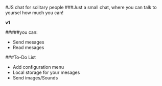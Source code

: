 #JS chat for solitary people
###Just a small chat, where you can talk to yoursel how much you can!

**v1**

#####you can:
- Send mesages
- Read mesages

###To-Do List
- Add configuration menu
- Local storage for your mesages
- Send images/Sounds 